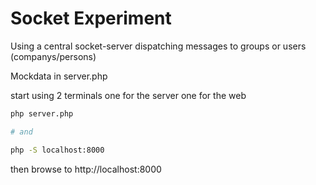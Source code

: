 # Socket Experiment

Using a central socket-server dispatching messages to groups or users (companys/persons)

Mockdata in server.php

start using 2 terminals one for the server one for the web

```bash
php server.php

# and

php -S localhost:8000

```

then browse to http://localhost:8000
